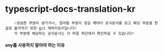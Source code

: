 # typescript-docs-translation-kr

        💡궁금한 부분이 생기거나, 알야할 부분이 생길 때마다 공식문서를 읽고 해당 부분을 한글로 옮겨적기 위한 git 레퍼지토리입니다!
        각 부분에 해당하는 공식문서는 각 파일 하단에서 확인하실 수 있습니다!
        
#### any를 사용하지 말아야 하는 이유
